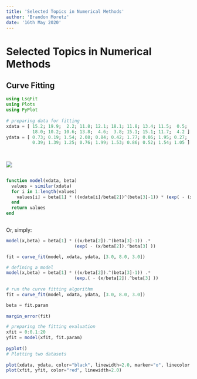 ```yaml
---
title: 'Selected Topics in Numerical Methods'
author: 'Brandon Moretz'
date: '16th May 2020'
---  
```

  
  
#  Selected Topics in Numerical Methods
  
  
##  Curve Fitting
  
  
```julia
using LsqFit
using Plots
using PyPlot
  
# preparing data for fitting
xdata = [ 15.2; 19.9;  2.2; 11.8; 12.1; 18.1; 11.8; 13.4; 11.5;  0.5;
          18.0; 10.2; 10.6; 13.8;  4.6;  3.8; 15.1; 15.1; 11.7;  4.2 ]
ydata = [ 0.73; 0.19; 1.54; 2.08; 0.84; 0.42; 1.77; 0.86; 1.95; 0.27;
          0.39; 1.39; 1.25; 0.76; 1.99; 1.53; 0.86; 0.52; 1.54; 1.05 ]
  
  
```
  
<img src="https://latex.codecogs.com/gif.latex?f(x)%20=%20&#x5C;beta_1(&#x5C;frac{x}{&#x5C;beta_2})^{&#x5C;beta_3-1}exp{(-(&#x5C;frac{x}{&#x5C;beta_2})^{&#x5C;beta_3})}"/>
  
```julia
  
function model(xdata, beta)
  values = similar(xdata)
  for i in 1:length(values)
    values[i] = beta[1] * ((xdata[i]/beta[2])^(beta[3]-1)) * (exp( - (xdata[i]/beta[2])^beta[3] ))
  end
  return values
end
  
```
  
Or, simply:
  
```julia
model(x,beta) = beta[1] * ((x/beta[2]).^(beta[3]-1)) .*
                          (exp( - (x/beta[2]).^beta[3] ))
```
  
```julia
fit = curve_fit(model, xdata, ydata, [3.0, 8.0, 3.0])
```
  
```julia
# defining a model
model(x,beta) = beta[1] * ((x/beta[2]).^(beta[3]-1)) .*
                          (exp.( - (x/beta[2]).^beta[3] ))
  
# run the curve fitting algorithm
fit = curve_fit(model, xdata, ydata, [3.0, 8.0, 3.0])
```
  
```julia
beta = fit.param
  
margin_error(fit)
```
  
```julia
# preparing the fitting evaluation
xfit = 0:0.1:20
yfit = model(xfit, fit.param)
  
pyplot()
# Plotting two datasets
  
plot(xdata, ydata, color="black", linewidth=2.0, marker="o", linecolor = :transparent)
plot(xfit, yfit, color="red", linewidth=2.0)
```
  
